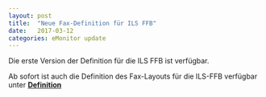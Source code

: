 ```yaml
---
layout: post
title:  "Neue Fax-Definition für ILS FFB"
date:   2017-03-12
categories: eMonitor update
---
```

Die erste Version der Definition für die ILS FFB ist verfügbar.

Ab sofort ist auch die Definition des Fax-Layouts für die ILS-FFB verfügbar unter
[**Definition**][1]

[1]: {{site.github.url}}/config/ILS_FFB.cfg

